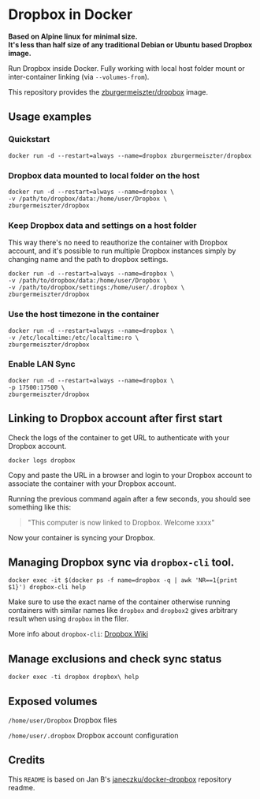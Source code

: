 # Dropbox in Docker

**Based on Alpine linux for minimal size.  
It's less than half size of any traditional Debian or Ubuntu based Dropbox image.**

Run Dropbox inside Docker. Fully working with local host folder mount or inter-container linking (via `--volumes-from`).

This repository provides the [zburgermeiszter/dropbox](https://registry.hub.docker.com/u/zburgermeiszter/dropbox/) image.

## Usage examples

### Quickstart

    docker run -d --restart=always --name=dropbox zburgermeiszter/dropbox

### Dropbox data mounted to local folder on the host

    docker run -d --restart=always --name=dropbox \
    -v /path/to/dropbox/data:/home/user/Dropbox \
    zburgermeiszter/dropbox
    
### Keep Dropbox data and settings on a host folder
This way there's no need to reauthorize the container with Dropbox account, and it's possible to run multiple Dropbox instances simply by changing name and the path to dropbox settings.

    docker run -d --restart=always --name=dropbox \
    -v /path/to/dropbox/data:/home/user/Dropbox \
    -v /path/to/dropbox/settings:/home/user/.dropbox \
    zburgermeiszter/dropbox

### Use the host timezone in the container
	
    docker run -d --restart=always --name=dropbox \
    -v /etc/localtime:/etc/localtime:ro \
    zburgermeiszter/dropbox

### Enable LAN Sync

    docker run -d --restart=always --name=dropbox \
    -p 17500:17500 \
    zburgermeiszter/dropbox

## Linking to Dropbox account after first start

Check the logs of the container to get URL to authenticate with your Dropbox account.

    docker logs dropbox

Copy and paste the URL in a browser and login to your Dropbox account to associate the container with your Dropbox account.

Running the previous command again after a few seconds, you should see something like this:

> "This computer is now linked to Dropbox. Welcome xxxx"

Now your container is syncing your Dropbox.

## Managing Dropbox sync via `dropbox-cli` tool.
	
    docker exec -it $(docker ps -f name=dropbox -q | awk 'NR==1{print $1}') dropbox-cli help
    
Make sure to use the exact name of the container otherwise running containers with similar names like `dropbox` and `dropbox2` gives arbitrary result when using `dropbox` in the filer.

More info about `dropbox-cli`: [Dropbox Wiki](http://www.dropboxwiki.com/tips-and-tricks/using-the-official-dropbox-command-line-interface-cli)

## Manage exclusions and check sync status

    docker exec -ti dropbox dropbox\ help

## Exposed volumes

`/home/user/Dropbox`
Dropbox files

`/home/user/.dropbox`
Dropbox account configuration

## Credits
This `README` is based on Jan B's [janeczku/docker-dropbox](https://github.com/janeczku/docker-dropbox) repository readme.